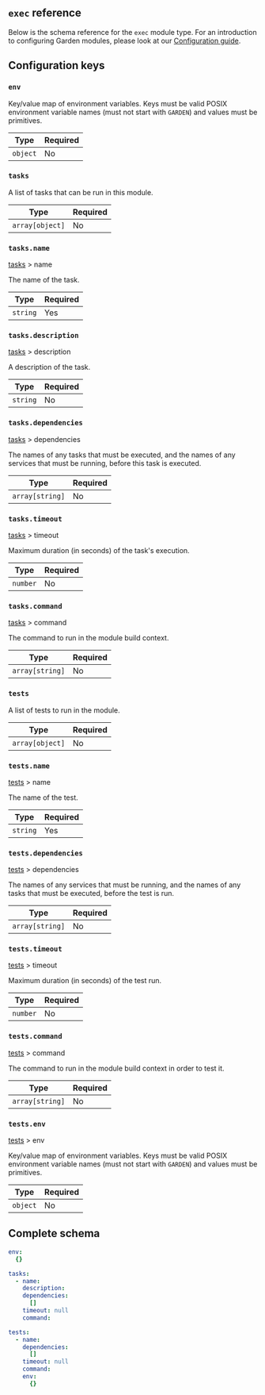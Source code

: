 ## `exec` reference

Below is the schema reference for the `exec` module type. For an introduction to configuring Garden modules, please look at our [Configuration guide](../../using-garden/configuration-files.md).

## Configuration keys

### `env`

Key/value map of environment variables. Keys must be valid POSIX environment variable names (must not start with `GARDEN`) and values must be primitives.

| Type | Required |
| ---- | -------- |
| `object` | No
### `tasks`

A list of tasks that can be run in this module.

| Type | Required |
| ---- | -------- |
| `array[object]` | No
### `tasks.name`
[tasks](#tasks) > name

The name of the task.

| Type | Required |
| ---- | -------- |
| `string` | Yes
### `tasks.description`
[tasks](#tasks) > description

A description of the task.

| Type | Required |
| ---- | -------- |
| `string` | No
### `tasks.dependencies`
[tasks](#tasks) > dependencies

The names of any tasks that must be executed, and the names of any services that must be running, before this task is executed.

| Type | Required |
| ---- | -------- |
| `array[string]` | No
### `tasks.timeout`
[tasks](#tasks) > timeout

Maximum duration (in seconds) of the task's execution.

| Type | Required |
| ---- | -------- |
| `number` | No
### `tasks.command`
[tasks](#tasks) > command

The command to run in the module build context.

| Type | Required |
| ---- | -------- |
| `array[string]` | No
### `tests`

A list of tests to run in the module.

| Type | Required |
| ---- | -------- |
| `array[object]` | No
### `tests.name`
[tests](#tests) > name

The name of the test.

| Type | Required |
| ---- | -------- |
| `string` | Yes
### `tests.dependencies`
[tests](#tests) > dependencies

The names of any services that must be running, and the names of any tasks that must be executed, before the test is run.

| Type | Required |
| ---- | -------- |
| `array[string]` | No
### `tests.timeout`
[tests](#tests) > timeout

Maximum duration (in seconds) of the test run.

| Type | Required |
| ---- | -------- |
| `number` | No
### `tests.command`
[tests](#tests) > command

The command to run in the module build context in order to test it.

| Type | Required |
| ---- | -------- |
| `array[string]` | No
### `tests.env`
[tests](#tests) > env

Key/value map of environment variables. Keys must be valid POSIX environment variable names (must not start with `GARDEN`) and values must be primitives.

| Type | Required |
| ---- | -------- |
| `object` | No

## Complete schema
```yaml
env:
  {}

tasks:
  - name:
    description:
    dependencies:
      []
    timeout: null
    command:

tests:
  - name:
    dependencies:
      []
    timeout: null
    command:
    env:
      {}
```